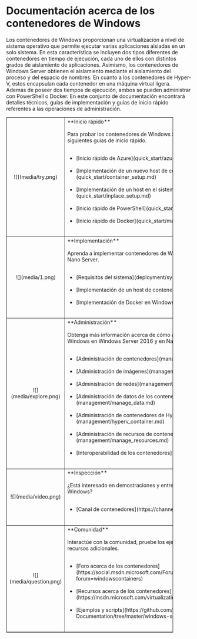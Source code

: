 



# Documentación acerca de los contenedores de Windows

Los contenedores de Windows proporcionan una virtualización a nivel de sistema operativo que permite ejecutar varias aplicaciones aisladas en un solo sistema. En esta característica se incluyen dos tipos diferentes de contenedores en tiempo de ejecución, cada uno de ellos con distintos grados de aislamiento de aplicaciones. Asimismo, los contenedores de Windows Server obtienen el aislamiento mediante el aislamiento del proceso y del espacio de nombres. En cuanto a los contenedores de Hyper-V, estos encapsulan cada contenedor en una máquina virtual ligera. Además de poseer dos tiempos de ejecución, ambos se pueden administrar con PowerShell o Docker. En este conjunto de documentación encontrará detalles técnicos, guías de implementación y guías de inicio rápido referentes a las operaciones de administración.

<table border="1" style="background-color:FFFFCC;border-collapse:collapse;border:1px solid FFCC00;color:000000;width:90%" cellpadding="25" cellspacing="5">
<tr>
<td><center>![](media/try.png)</center></td>
<td>**Inicio rápido**<br /><br />
Para probar los contenedores de Windows Server y Hyper-V, puede usar las siguientes guías de inicio rápido.<br /><br />
<ul>
<li>[Inicio rápido de Azure](quick_start/azure_setup.md)<br /><br /></li>
<li>[Implementación de un nuevo host de contenedor](quick_start/container_setup.md)<br /><br /></li>
<li>[Implementación de un host en el sistema existente](quick_start/inplace_setup.md)<br /><br /></li>
<li>[Inicio rápido de PowerShell](quick_start/manage_powershell.md)<br /><br /></li>
<li>[Inicio rápido de Docker](quick_start/manage_docker.md)<br /><br /></li>
</ul>
</td>
</tr>
<tr>
<td><center>![](media/1.png)</center></td>
<td>**Implementación**<br /><br />
Aprenda a implementar contenedores de Windows en Windows Server 2016 y Nano Server.<br /><br />
<ul>
<li>[Requisitos del sistema](deployment/system_requirements.md)<br /><br /></li>
<li>[Implementación de un host de contenedor](deployment/deployment.md)<br /><br /></li>
<li>[Implementación de Docker en Windows](deployment/docker_windows.md)<br /><br /></li>
</ul>
</td>
</tr>
<tr>
<td><center>![](media/explore.png)</center></td>
<td>**Administración**<br /><br />
Obtenga más información acerca de cómo administrar el contenedor de Windows en Windows Server 2016 y en Nano Server.<br /><br />
<ul>
<li>[Administración de contenedores](management/manage_containers.md)<br /><br /></li>
<li>[Administración de imágenes](management/manage_images.md)<br /><br /></li>
<li>[Administración de redes](management/container_networking.md)<br /><br /></li>
<li>[Administración de datos de los contenedores](management/manage_data.md)<br /><br /></li>
<li>[Administración de contenedores de Hyper-V](management/hyperv_container.md)<br /><br /></li>
<li>[Administración de recursos de contenedores](management/manage_resources.md)<br /><br /></li>
<li>[Interoperabilidad de los contenedores](management/hcs_powershell.md)<br /><br /></li>
</ul>
</td>
</tr>
<tr>
<td><center>![](media/video.png)</center></td>
<td>**Inspección**<br /><br />
¿Está interesado en demostraciones y entrevistas del equipo de contenedor de Windows?<br /><br />
<ul>
<li>[Canal de contenedores](https://channel9.msdn.com/Blogs/containers)</li>
</ul>
<br />
</td>
</tr>
<tr>
<td><center>![](media/question.png)</center></td>
<td>**Comunidad**<br /><br />
Interactúe con la comunidad, pruebe los ejemplos que le ofrecemos y busque recursos adicionales.<br /><br />
<ul>
<li>[Foro acerca de los contenedores](https://social.msdn.microsoft.com/Forums/en-US/home?forum=windowscontainers)<br /><br /></li>
<li>[Recursos acerca de los contenedores](https://msdn.microsoft.com/virtualization/community/community_overview)<br /><br /></li>
<li>[Ejemplos y scripts](https://github.com/Microsoft/Virtualization-Documentation/tree/master/windows-server-container-samples)<br /><br /></li>
</ul>
</td>
</tr>
</table>






<!--HONumber=Feb16_HO3-->


